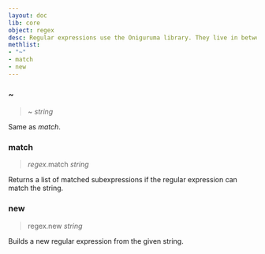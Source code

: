 ```yaml
---
layout: doc
lib: core
object: regex 
desc: Regular expressions use the Oniguruma library. They live in between / and another /. They are rather limited at the moment.
methlist:
- "~"
- match
- new
---
```


### ~
>~ _string_

Same as _match_.

### match
>_regex_.match _string_

Returns a list of matched subexpressions if the regular expression can match the string.

### new
>regex.new _string_

Builds a new regular expression from the given string.
